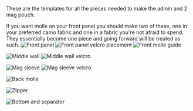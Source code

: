These are the templates for all the pieces needed to make the admin and 2 mag pouch. 

If you want molle on your front panel you should make two of these, one in your preferred camo fabric and one in a fabric you're not afraid to spend. They essentially become one piece and going forward will be treated as such.
![Front panel](https://github.com/b0bTHEbilder/Patterns/assets/132055706/f10c772d-db6c-48c3-a375-7cc79df735cd)
![Front panel velcro placement](https://github.com/b0bTHEbilder/Patterns/assets/132055706/28872574-365c-4b28-afdb-6453624bda8f)
![Front molle guide](https://github.com/b0bTHEbilder/Patterns/assets/132055706/24eff31e-c5eb-42c7-8443-1c98314def27)

![Middle wall](https://github.com/b0bTHEbilder/Patterns/assets/132055706/11ff59f6-ae85-4e3d-a0e2-5f07d3b133b0)
![Middle wall velcro](https://github.com/b0bTHEbilder/Patterns/assets/132055706/026763ff-5375-48fb-93ce-3b380cd32c9c)

![Mag sleeve](https://github.com/b0bTHEbilder/Patterns/assets/132055706/edd6c017-d819-4bc5-95dc-0b743e4614bb)
![Mag sleeve velcro](https://github.com/b0bTHEbilder/Patterns/assets/132055706/f21db693-2146-4dc4-9f0b-9abaf1720b8b)

![Back molle](https://github.com/b0bTHEbilder/Patterns/assets/132055706/53a6a8c2-b282-422c-b5b4-9f94574c17e2)

![ZIpper](https://github.com/b0bTHEbilder/Patterns/assets/132055706/33b970fe-766f-4fc1-8e20-e4fbbcb1045f)

![Bottom and separator](https://github.com/b0bTHEbilder/Patterns/assets/132055706/f5bd7ad9-c8dc-44fb-9eca-a7b4ea1c1f23)
